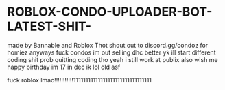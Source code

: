 # ROBLOX-CONDO-UPLOADER-BOT-LATEST-SHIT-
made by Bannable and Roblox Thot
shout out to discord.gg/condoz for homiez
anyways fuck condos im out selling dhc better yk
ill start different coding shit prob quitting coding tho
yeah i still work at publix also wish me happy birthday im 17 in dec ik lol old asf 

fuck roblox lmao!!!!!!!!!!!11111111111111111111111111111111
